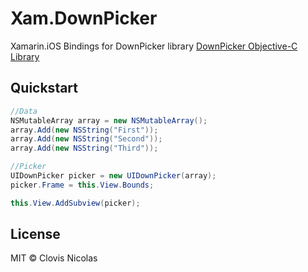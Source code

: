 # Xam.DownPicker
Xamarin.iOS Bindings for DownPicker library [DownPicker Objective-C Library](https://github.com/Darkseal/DownPicker)

## Quickstart
```csharp
//Data
NSMutableArray array = new NSMutableArray();
array.Add(new NSString("First"));
array.Add(new NSString("Second"));
array.Add(new NSString("Third"));

//Picker
UIDownPicker picker = new UIDownPicker(array);
picker.Frame = this.View.Bounds;

this.View.AddSubview(picker);      
```

## License
MIT © Clovis Nicolas
